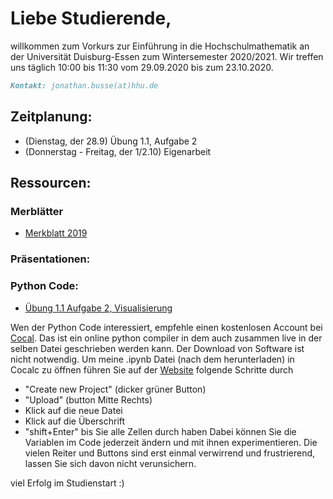 # Liebe Studierende,
willkommen zum Vorkurs zur Einführung in die Hochschulmathematik an der Universität Duisburg-Essen zum Wintersemester 2020/2021. Wir treffen uns täglich 10:00 bis 11:30 vom 29.09.2020 bis zum 23.10.2020.

```markdown
Kontakt: jonathan.busse(at)hhu.de
```

## Zeitplanung:
- (Dienstag, der 28.9) Übung 1.1, Aufgabe 2
- (Donnerstag - Freitag, der 1/2.10) Eigenarbeit

## Ressourcen:
### Merblätter
- [Merkblatt 2019](https://github.com/JonathanVorkurs/MathematikVorkurs2019/blob/master/MerkblattMathematikVorkurs2019.pdf)

### Präsentationen:

### Python Code:
- [Übung 1.1 Aufgabe 2, Visualisierung](https://github.com/JoKaBus/VEH2020/blob/master/Uebung11Aufgabe12_upload.ipynb)

Wen der Python Code interessiert, empfehle einen kostenlosen Account bei [Cocal](cocal.com).
Das ist ein online python compiler in dem auch zusammen live in der selben Datei geschrieben werden kann.
Der Download von Software ist nicht notwendig.
Um meine .ipynb Datei (nach dem herunterladen) in Cocalc zu öffnen führen Sie auf der [Website](cocalc.com) folgende Schritte durch
- "Create new Project" (dicker grüner Button)
- "Upload" (button Mitte Rechts)
- Klick auf die neue Datei
- Klick auf die Überschrift
- "shift+Enter" bis Sie alle Zellen durch haben
Dabei können Sie die Variablen im Code jederzeit ändern und mit ihnen experimentieren.
Die vielen Reiter und Buttons sind erst einmal verwirrend und frustrierend, lassen Sie sich davon nicht verunsichern.

viel Erfolg im Studienstart :)
